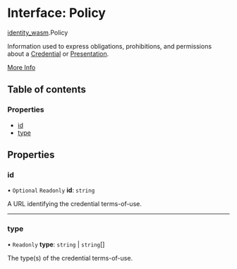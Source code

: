 # Interface: Policy

[identity\_wasm](../modules/identity_wasm.md).Policy

Information used to express obligations, prohibitions, and permissions about a [Credential](../classes/identity_wasm.Credential.md) or [Presentation](../classes/identity_wasm.Presentation.md).

[More Info](https://www.w3.org/TR/vc-data-model/#terms-of-use)

## Table of contents

### Properties

- [id](identity_wasm.Policy.md#id)
- [type](identity_wasm.Policy.md#type)

## Properties

### id

• `Optional` `Readonly` **id**: `string`

A URL identifying the credential terms-of-use.

___

### type

• `Readonly` **type**: `string` \| `string`[]

The type(s) of the credential terms-of-use.
